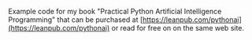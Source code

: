 Example code for my book "Practical Python Artificial Intelligence Programming" that can be purchased at [https://leanpub.com/pythonai](https://leanpub.com/pythonai) or read for free on on the same web site.

